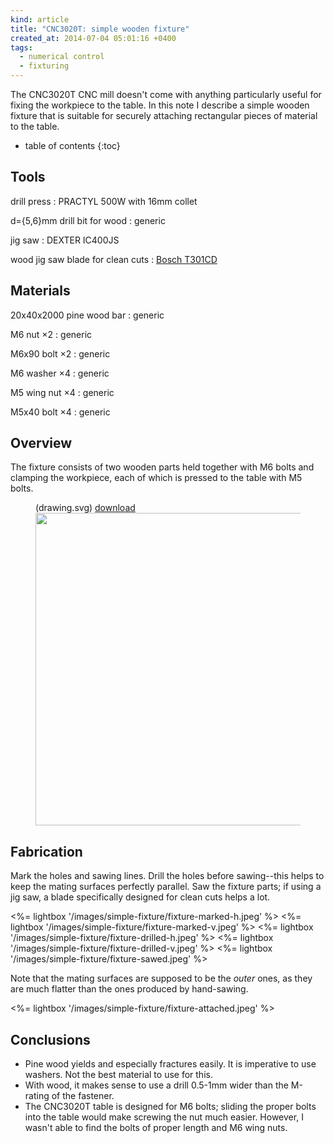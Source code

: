 ```yaml
---
kind: article
title: "CNC3020T: simple wooden fixture"
created_at: 2014-07-04 05:01:16 +0400
tags:
  - numerical control
  - fixturing
---
```


The CNC3020T CNC mill doesn't come with anything particularly useful for fixing the workpiece to the table. In this note I describe a simple wooden fixture that is suitable for securely attaching rectangular pieces of material to the table.

<!-- more -->

* table of contents
{:toc}

Tools
-----

drill press
: PRACTYL 500W with 16mm collet

d={5,6}mm drill bit for wood
: generic

jig saw
: DEXTER IC400JS

wood jig saw blade for clean cuts
: [Bosch T301CD](http://www.boschtools.com/Products/Accessories/Pages/BoschAccessoryDetail.aspx?pid=T301CD)

Materials
---------

20x40x2000 pine wood bar
: generic

M6 nut ×2
: generic

M6x90 bolt ×2
: generic

M6 washer ×4
: generic

M5 wing nut ×4
: generic

M5x40 bolt ×4
: generic

Overview
--------

The fixture consists of two wooden parts held together with M6 bolts and clamping the workpiece, each of which is pressed to the table with M5 bolts.

<figure class="code">
  <figcaption>
    <span>(drawing.svg)</span>
    <a href="/images/simple-fixture/drawing.svg">download</a>
  </figcaption>
  <img src="/images/simple-fixture/drawing.svg" width="500">
</figure>

Fabrication
-----------

Mark the holes and sawing lines. Drill the holes before sawing--this helps to keep the mating surfaces perfectly parallel. Saw the fixture parts; if using a jig saw, a blade specifically designed for clean cuts helps a lot.

<%= lightbox '/images/simple-fixture/fixture-marked-h.jpeg' %>
<%= lightbox '/images/simple-fixture/fixture-marked-v.jpeg' %>
<%= lightbox '/images/simple-fixture/fixture-drilled-h.jpeg' %>
<%= lightbox '/images/simple-fixture/fixture-drilled-v.jpeg' %>
<%= lightbox '/images/simple-fixture/fixture-sawed.jpeg' %>

Note that the mating surfaces are supposed to be the *outer* ones, as they are much flatter than the ones produced by hand-sawing.

<%= lightbox '/images/simple-fixture/fixture-attached.jpeg' %>

Conclusions
-----------

 * Pine wood yields and especially fractures easily. It is imperative to use washers. Not the best material to use for this.
 * With wood, it makes sense to use a drill 0.5-1mm wider than the M-rating of the fastener.
 * The CNC3020T table is designed for M6 bolts; sliding the proper bolts into the table would make screwing the nut much easier. However, I wasn't able to find the bolts of proper length and M6 wing nuts.
